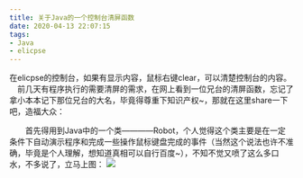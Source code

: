 ```yaml
---
title: 关于Java的一个控制台清屏函数
date: 2020-04-13 22:07:15
tags:
- Java
- elicpse
---
```

在elicpse的控制台，如果有显示内容，鼠标右键clear，可以清楚控制台的内容。
&#8195;前几天有程序执行的需要清屏的需求，在网上看到一位兄台的清屏函数，忘记了拿小本本记下那位兄台的大名，毕竟得尊重下知识产权~，那就在这里share一下吧，造福大众：

&#8195;&#8195;首先得用到Java中的一个类————Robot，个人觉得这个类主要是在一定条件下自动演示程序和完成一些操作鼠标键盘完成的事件（当然这个说法也许不准确，毕竟是个人理解，想知道真相可以自行百度~），不知不觉又喷了这么多口水，不多说了，立马上图：
![](1.JPG)


